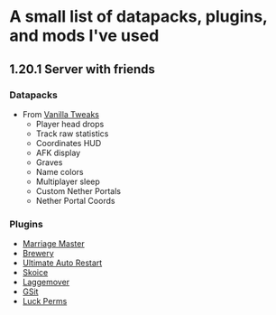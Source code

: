 # A small list of datapacks, plugins, and mods I've used

## 1.20.1 Server with friends

### Datapacks
- From [Vanilla Tweaks](https://vanillatweaks.net/picker/datapacks/)
  - Player head drops 
  - Track raw statistics
  - Coordinates HUD
  - AFK display
  - Graves
  - Name colors
  - Multiplayer sleep
  - Custom Nether Portals
  - Nether Portal Coords

### Plugins
- [Marriage Master](https://dev.bukkit.org/projects/marriage-master)
- [Brewery](https://dev.bukkit.org/projects/brewery)
- [Ultimate Auto Restart](https://dev.bukkit.org/projects/ultimateautorestart-only-autorestart-plugin-you-will-ever-need)
- [Skoice](https://www.spigotmc.org/resources/skoice-proximity-voice-chat.82861/update?update=489999)
- [Laggemover](https://dev.bukkit.org/projects/laggremover)
- [GSit](https://www.spigotmc.org/resources/gsit-modern-sit-seat-and-chair-lay-and-crawl-plugin-1-13-1-20.62325/)
- [Luck Perms](https://www.spigotmc.org/resources/luckperms.28140/)